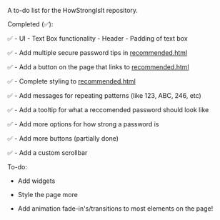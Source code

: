 A to-do list for the HowStrongIsIt repository.

Completed (✅):

✅
    - UI
    - Text Box functionality
    - Header
    - Padding of text box

✅ - Add multiple secure password tips in [recommended.html](recommended.html)

✅ - Add a button on the page that links to [recommended.html](recommended.html)

✅ - Complete styling to [recommended.html](recommended.html)

✅ - Add messages for repeating patterns (like 123, ABC, 246, etc)

✅ - Add a tooltip for what a reccomended password should look like

✅ - Add more options for how strong a password is

✅ - Add more buttons (partially done)

✅ - Add a custom scrollbar

To-do:
  
- Add widgets

- Style the page more

- Add animation fade-in's/transitions to most elements on the page!